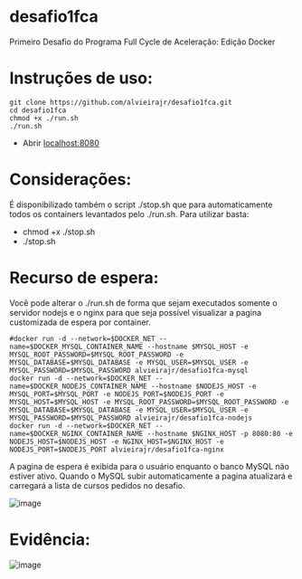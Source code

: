 # desafio1fca
Primeiro Desafio do Programa Full Cycle de Aceleração: Edição Docker
# Instruções de uso:
```abuild
git clone https://github.com/alvieirajr/desafio1fca.git
cd desafio1fca
chmod +x ./run.sh 
./run.sh
```
* Abrir [localhost:8080](http://localhost:8080)
# Considerações:
É disponibilizado também o script ./stop.sh que para automaticamente todos os containers levantados pelo ./run.sh. Para utilizar basta:
* chmod +x ./stop.sh 
* ./stop.sh
# Recurso de espera:
Você pode alterar o ./run.sh de forma que sejam executados somente o servidor nodejs e o nginx para que seja possível visualizar a pagina customizada de espera por container. 

```abuild
#docker run -d --network=$DOCKER_NET --name=$DOCKER_MYSQL_CONTAINER_NAME --hostname $MYSQL_HOST -e MYSQL_ROOT_PASSWORD=$MYSQL_ROOT_PASSWORD -e MYSQL_DATABASE=$MYSQL_DATABASE -e MYSQL_USER=$MYSQL_USER -e MYSQL_PASSWORD=$MYSQL_PASSWORD alvieirajr/desafio1fca-mysql
docker run -d --network=$DOCKER_NET --name=$DOCKER_NODEJS_CONTAINER_NAME --hostname $NODEJS_HOST -e MYSQL_PORT=$MYSQL_PORT -e NODEJS_PORT=$NODEJS_PORT -e MYSQL_HOST=$MYSQL_HOST -e MYSQL_ROOT_PASSWORD=$MYSQL_ROOT_PASSWORD -e MYSQL_DATABASE=$MYSQL_DATABASE -e MYSQL_USER=$MYSQL_USER -e MYSQL_PASSWORD=$MYSQL_PASSWORD alvieirajr/desafio1fca-nodejs
docker run -d --network=$DOCKER_NET --name=$DOCKER_NGINX_CONTAINER_NAME --hostname $NGINX_HOST -p 8080:80 -e NODEJS_HOST=$NODEJS_HOST -e NGINX_HOST=$NGINX_HOST -e NODEJS_PORT=$NODEJS_PORT alvieirajr/desafio1fca-nginx
```
A pagina de espera é exibida para o usuário enquanto o banco MySQL não estiver ativo. Quando o MySQL subir automaticamente a pagina atualizará e carregará a lista de cursos pedidos no desafio.

![image](https://user-images.githubusercontent.com/5341637/116031983-36ee5a80-a635-11eb-812f-a59691f750e5.png)
# Evidência:

![image](https://user-images.githubusercontent.com/5341637/116032952-eaa41a00-a636-11eb-8a31-970dcb053aad.png)
